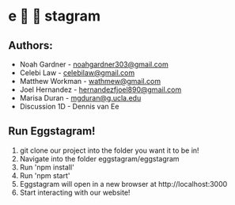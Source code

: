 # e :egg: :egg: stagram

## Authors:
* Noah Gardner - noahgardner303@gmail.com
* Celebi Law - celebilaw@gmail.com
* Matthew Workman - wathmew@gmail.com 
* Joel Hernandez - hernandezfjoel890@gmail.com
* Marisa Duran - mgduran@g.ucla.edu
* Discussion 1D - Dennis van Ee

## Run Eggstagram!
1. git clone our project into the folder you want it to be in!
2. Navigate into the folder eggstagram/eggstagram
3. Run 'npm install' 
4. Run 'npm start'
5. Eggstagram will open in a new browser at http://localhost:3000
6. Start interacting with our website!
